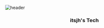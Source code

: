![header](https://capsule-render.vercel.app/api?type=slice&color=auto&height=300&section=header&text=itsjh's&20TechfontSize=90)
<h3 align = 'center'>  itsjh's Tech </h3>
